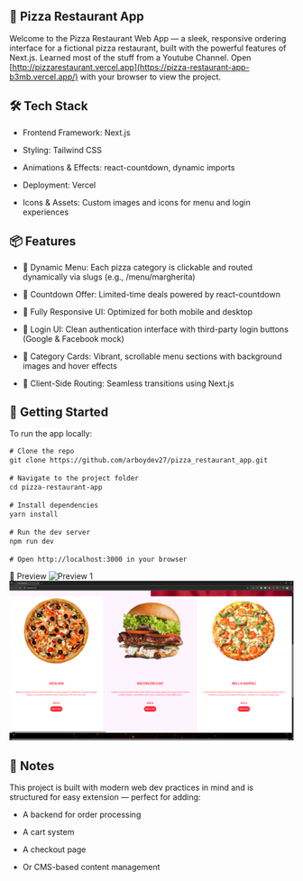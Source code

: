## 🍕 Pizza Restaurant App

Welcome to the Pizza Restaurant Web App — a sleek, responsive ordering interface for a fictional pizza restaurant, built with the powerful features of Next.js. Learned most of the stuff from a Youtube Channel.
Open [http://pizzarestaurant.vercel.app](https://pizza-restaurant-app-b3mb.vercel.app/) with your browser to view the project.

## 🛠️ Tech Stack

- Frontend Framework: Next.js

- Styling: Tailwind CSS

- Animations & Effects: react-countdown, dynamic imports

- Deployment: Vercel

- Icons & Assets: Custom images and icons for menu and login experiences

## 📦 Features

- 🍕 Dynamic Menu: Each pizza category is clickable and routed dynamically via slugs (e.g., /menu/margherita)

- 🧾 Countdown Offer: Limited-time deals powered by react-countdown

- 📱 Fully Responsive UI: Optimized for both mobile and desktop

- 🔐 Login UI: Clean authentication interface with third-party login buttons (Google & Facebook mock)

- 🎨 Category Cards: Vibrant, scrollable menu sections with background images and hover effects

- 🧭 Client-Side Routing: Seamless transitions using Next.js <Link />

## 🚀 Getting Started

To run the app locally:

```
# Clone the repo
git clone https://github.com/arboydev27/pizza_restaurant_app.git

# Navigate to the project folder
cd pizza-restaurant-app

# Install dependencies
yarn install

# Run the dev server
npm run dev

# Open http://localhost:3000 in your browser

```

📸 Preview
![Preview 1](images/Preview1.png)
![Preview 2](public/Preview2.png)

## 🧠 Notes

This project is built with modern web dev practices in mind and is structured for easy extension — perfect for adding:

- A backend for order processing

- A cart system

- A checkout page

- Or CMS-based content management

